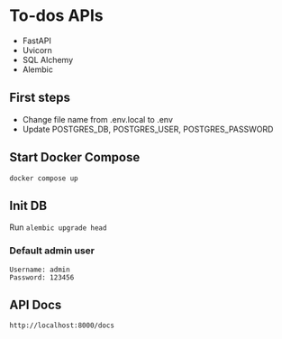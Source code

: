 # To-dos APIs
- FastAPI
- Uvicorn
- SQL Alchemy
- Alembic

## First steps
- Change file name from .env.local to .env
- Update POSTGRES_DB, POSTGRES_USER, POSTGRES_PASSWORD

## Start Docker Compose
```docker compose up```

## Init DB
Run
```alembic upgrade head```

### Default admin user
```
Username: admin
Password: 123456    
```
## API Docs
```http://localhost:8000/docs```